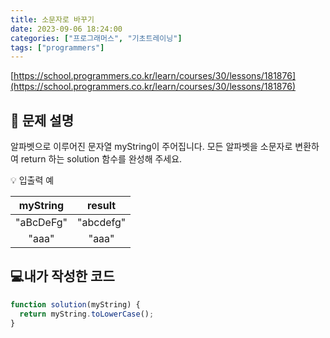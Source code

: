 ```yaml
---
title: 소문자로 바꾸기
date: 2023-09-06 18:24:00
categories: ["프로그래머스", "기초트레이닝"]
tags: ["programmers"]
---
```


[https://school.programmers.co.kr/learn/courses/30/lessons/181876](https://school.programmers.co.kr/learn/courses/30/lessons/181876)

## 📔 문제 설명

알파벳으로 이루어진 문자열 myString이 주어집니다. 모든 알파벳을 소문자로 변환하여 return 하는 solution 함수를 완성해 주세요.

💡 입출력 예

| myString  |  result   |
| :-------: | :-------: |
| "aBcDeFg" | "abcdefg" |
|   "aaa"   |   "aaa"   |

## 💻내가 작성한 코드

```js
function solution(myString) {
  return myString.toLowerCase();
}
```
